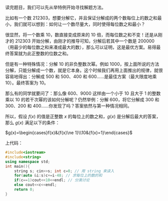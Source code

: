 读完题目，我们可以先从举特例开始寻找解题方法。

比如有一个数 212303，想要分解它，并且保证分解成的两个数每位上的数之和最小，我们就可以想到：如何让一个数尽量大，同时使得每位数之和最小？

很显然，将一个数乘 10，数直接变成原来的 10 倍，而每位数之和不变！还是从刚才的 212303 开始分解，由刚才的推导可知，分解后若其中一个数是 200000（用最少的每位数之和来凑成最大的数），那么可以证明，这是最优方案。易得最终答案就为此正整数的位数之和。

但是有一种特殊情况：分解 10 的非负整数次幂。例如 1000，按上面所说的方法分解，只能分解成一个数，就是它本身。这个时候我们再用上面推出的规律，就很容易地得出：分解成 500 和 500、400 和 600……是最佳方案（最大限度地乘 10）。最终答案为 10。

那么有的同学就要问了：那么像 600、9000 这样由一个小于 10 且大于 1 的整数乘以 10 的若干次幂的该如何分解呢？仍然举例：分解 600，将它分解成 300 和 300、200 和 400……你发现了吗？答案依然与第一种情况相同。

所以，假设 $f(x)$ 的值是正整数 $x$ 的每位上的数之和，$g(x)$ 是分解后最大的答案，那么 $g(x)$ 满足以下的条件：

$g(x)=\begin{cases}f(x)&{f(x)\ne 1}\\10&{f(x)=1}\end{cases}$

上代码：

```cpp
#include<iostream>
#include<string>
using namespace std;
int main(){
    string s; cin>>s; int c=0; // 用 string 来读入
    for(auto &i:s)c+=i-48; // 求每位上的数的和 
    if(c==1)cout<<10<<endl; // 分类讨论
    else cout<<c<<endl;
    return 0;
}
```